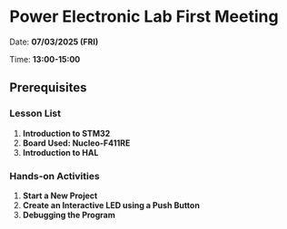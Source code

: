 # Power Electronic Lab First Meeting


Date: **07/03/2025 (FRI)**

Time: **13:00-15:00**

## Prerequisites

### Lesson List
1. **Introduction to STM32**
2. **Board Used: Nucleo-F411RE**
3. **Introduction to HAL**

### Hands-on Activities
1. **Start a New Project**
2. **Create an Interactive LED using a Push Button**
3. **Debugging the Program**